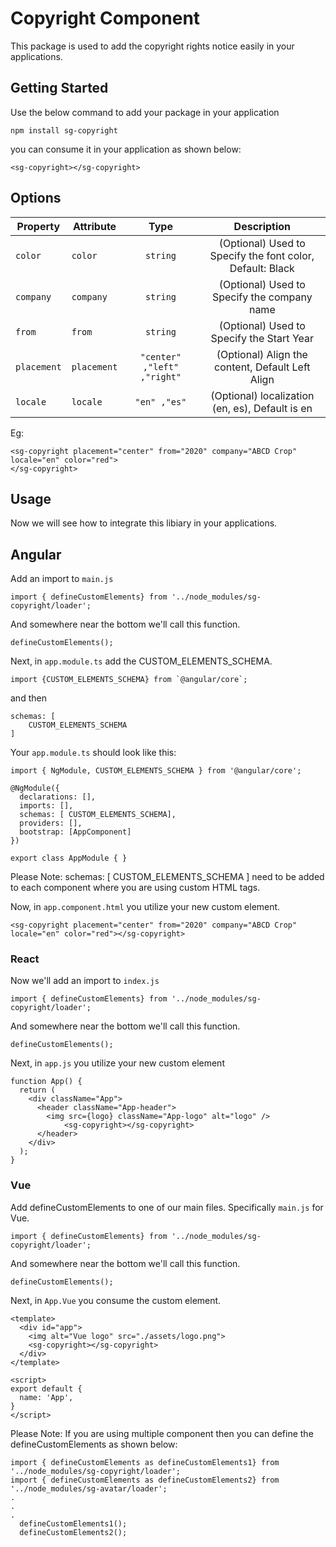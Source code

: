 
# Copyright Component

 This package is used to add the copyright rights notice easily in your applications.


## Getting Started

Use the below command to add your package in your application

```
npm install sg-copyright
```
you can consume it in your application as shown below:

```
<sg-copyright></sg-copyright>
```

## Options
| Property    | Attribute   | Type                     | Description                                                 |
| ----------- | ----------- | :-----------------------:|:----------------------------------------------------------: | 
| `color`     | `color`     |  `string`                | (Optional) Used to Specify the font color, Default: Black   |
| `company`   | `company`   |  `string`                | (Optional) Used to Specify the company name                 |
| `from`      | `from`      |  `string`                | (Optional) Used to Specify the Start Year                   |
| `placement` | `placement`  | `"center" ,"left" ,"right"`   | (Optional) Align the content, Default Left Align            |
| `locale   ` | `locale   ` | `"en" ,"es"`                | (Optional) localization (en, es), Default is en             |

Eg:

```
<sg-copyright placement="center" from="2020" company="ABCD Crop" locale="en" color="red">
</sg-copyright>
```


## Usage

Now we will see how to integrate this libiary in your applications.


## Angular

Add an import to `main.js`

```
import { defineCustomElements} from '../node_modules/sg-copyright/loader';
```
And somewhere near the bottom we'll call this function.

```
defineCustomElements();
```

Next, in `app.module.ts` add the CUSTOM_ELEMENTS_SCHEMA.

```
import {CUSTOM_ELEMENTS_SCHEMA} from `@angular/core`;
```
and then

```
schemas: [
    CUSTOM_ELEMENTS_SCHEMA
]
```
Your `app.module.ts` should look like this:

```
import { NgModule, CUSTOM_ELEMENTS_SCHEMA } from '@angular/core';

@NgModule({
  declarations: [],
  imports: [],
  schemas: [ CUSTOM_ELEMENTS_SCHEMA],
  providers: [],
  bootstrap: [AppComponent]
})

export class AppModule { }
```
Please Note: schemas: [ CUSTOM_ELEMENTS_SCHEMA ] need to be added to each component where you are using custom HTML tags.

Now, in `app.component.html` you utilize your new custom element. 

```
<sg-copyright placement="center" from="2020" company="ABCD Crop" locale="en" color="red"></sg-copyright>
```

### React
Now we'll add an import to `index.js`

```
import { defineCustomElements} from '../node_modules/sg-copyright/loader';
```
And somewhere near the bottom we'll call this function.

```
defineCustomElements();
```
Next, in `app.js` you utilize your new custom element
```
function App() {
  return (
    <div className="App">
      <header className="App-header">
        <img src={logo} className="App-logo" alt="logo" />
            <sg-copyright></sg-copyright>
      </header>
    </div>
  );
}
```
### Vue
Add defineCustomElements to one of our main files. Specifically `main.js` for Vue.
```
import { defineCustomElements} from '../node_modules/sg-copyright/loader';
```
And somewhere near the bottom we'll call this function.

```
defineCustomElements();
```
Next, in `App.Vue` you consume the custom element. 
```
<template>
  <div id="app">
    <img alt="Vue logo" src="./assets/logo.png">
    <sg-copyright></sg-copyright>
  </div>
</template>

<script>
export default {
  name: 'App',
}
</script>
```
Please Note: If you are using multiple component then you can define the defineCustomElements as shown below:
```
import { defineCustomElements as defineCustomElements1} from '../node_modules/sg-copyright/loader';
import { defineCustomElements as defineCustomElements2} from '../node_modules/sg-avatar/loader';
.
.
.
  defineCustomElements1();
  defineCustomElements2();
```